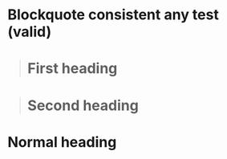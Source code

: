# Blockquote consistent any test (valid)

> First heading
> =======

> Second heading
> =======

Normal heading
=======
